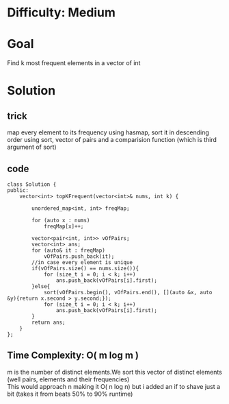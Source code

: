 # Difficulty: Medium

# Goal
Find k most frequent elements in a vector of int

# Solution
## trick
map every element to its frequency using hasmap, sort it in descending order using sort, vector of pairs and a comparision function (which is third argument of sort)
## code
```
class Solution {
public:
    vector<int> topKFrequent(vector<int>& nums, int k) {

        unordered_map<int, int> freqMap;

        for (auto x : nums)
            freqMap[x]++;

        vector<pair<int, int>> vOfPairs;
        vector<int> ans;
        for (auto& it : freqMap)
            vOfPairs.push_back(it);
        //in case every element is unique
        if(vOfPairs.size() == nums.size()){
            for (size_t i = 0; i < k; i++)
                ans.push_back(vOfPairs[i].first);
        }else{
            sort(vOfPairs.begin(), vOfPairs.end(), [](auto &x, auto &y){return x.second > y.second;});
            for (size_t i = 0; i < k; i++)
                ans.push_back(vOfPairs[i].first);
        }
        return ans;
    }
};
```
## Time Complexity: O( m log m )
m is the number of distinct elements.We sort this vector of distinct elements (well pairs, elements and their frequencies)  
This would approach n making it O( n log n) but i added an if to shave just a bit (takes it from beats 50% to 90% runtime)
